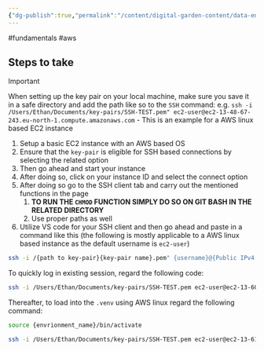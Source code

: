 ```yaml
---
{"dg-publish":true,"permalink":"/content/digital-garden-content/data-engineering-content/aws/setting-up-ec-2-on-a-ssh-client/","updated":"2025-04-08T18:26:54.892+05:30"}
---
```


#fundamentals #aws

## Steps to take 

>[!important]
>When setting up the key pair on your local machine, make sure you save it in a safe directory and add the path like so to the `SSH` command: e.g. `ssh -i /Users/Ethan/Documents/key-pairs/SSH-TEST.pem" ec2-user@ec2-13-48-67-243.eu-north-1.compute.amazonaws.com`  - This is an example for a AWS linux based EC2 instance 

1. Setup a basic EC2 instance with an AWS based OS
2. Ensure that the `key-pair` is eligible for SSH based connections by selecting the related option
3. Then go ahead and start your instance
4. After doing so, click on your instance ID and select the connect option
5. After doing so go to the SSH client tab and carry out the mentioned functions in the page
	1. **TO RUN THE `CHMOD` FUNCTION SIMPLY DO SO ON GIT BASH IN THE RELATED DIRECTORY**
	2. Use proper paths as well
6. Utilize VS code for your SSH client and then go ahead and paste in a command like this (the following is mostly applicable to a AWS linux based instance as the default username is `ec2-user`)

```bash
ssh -i /{path to key-pair}{key-pair name}.pem" {username}@{Public IPv4 DNS}
```

To quickly log in existing session, regard the following code:

```bash
ssh -i /Users/Ethan/Documents/key-pairs/SSH-TEST.pem ec2-user@ec2-13-60-9-127.eu-north-1.compute.amazonaws.com
```

Thereafter, to load into the `.venv` using AWS linux regard the following command:

```bash
source {envrionment_name}/bin/activate
```

```bash
ssh -i /Users/Ethan/Documents/key-pairs/SSH-TEST.pem ec2-user@ec2-13-61-142-229.eu-north-1.compute.amazonaws.com
```